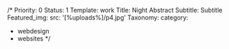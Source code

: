 /*
Priority: 0
Status: 1
Template: work
Title: Night Abstract
Subtitle: Subtitle
Featured_img: 
  src: '[%uploads%]/p4.jpg'
Taxonomy:
  category:
  - webdesign
  - websites
*/